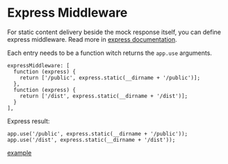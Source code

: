 # Express Middleware

For static content delivery beside the mock response itself, you can define express middleware.
Read more in [express documentation](http://expressjs.com/en/4x/api.html#app.use).

Each entry needs to be a function witch returns the `app.use` arguments.

```
expressMiddleware: [
  function (express) {
    return ['/public', express.static(__dirname + '/public')];
  },
  function (express) {
    return ['/dist', express.static(__dirname + '/dist')];
  }
],
```

Express result:
```
app.use('/public', express.static(__dirname + '/public'));
app.use('/dist', express.static(__dirname + '/dist'));
```

[example](/demo/options.js#L37)

